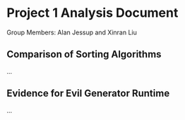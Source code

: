 # Project 1 Analysis Document

Group Members: Alan Jessup and Xinran Liu

## Comparison of Sorting Algorithms

...

## Evidence for Evil Generator Runtime

...
